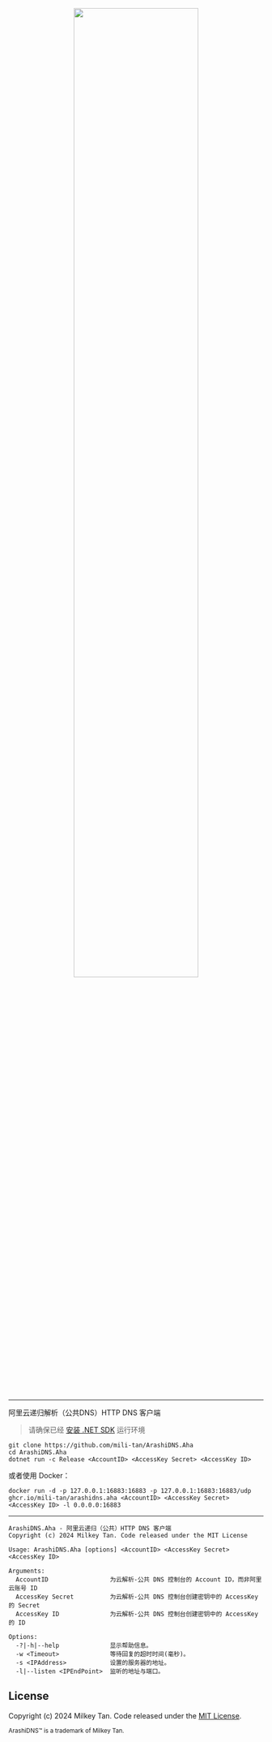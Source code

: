 <p align="center">
  <img src='https://mili.one/pics/arashiaha.png' width="70%" height="70%"/>
</p>

----------
阿里云递归解析（公共DNS）HTTP DNS 客户端

> 请确保已经 [安装 .NET SDK](https://learn.microsoft.com/zh-cn/dotnet/core/install/linux) 运行环境
```
git clone https://github.com/mili-tan/ArashiDNS.Aha
cd ArashiDNS.Aha
dotnet run -c Release <AccountID> <AccessKey Secret> <AccessKey ID>
```
或者使用 Docker：
```
docker run -d -p 127.0.0.1:16883:16883 -p 127.0.0.1:16883:16883/udp ghcr.io/mili-tan/arashidns.aha <AccountID> <AccessKey Secret> <AccessKey ID> -l 0.0.0.0:16883
```
--------

```
ArashiDNS.Aha - 阿里云递归（公共）HTTP DNS 客户端
Copyright (c) 2024 Milkey Tan. Code released under the MIT License

Usage: ArashiDNS.Aha [options] <AccountID> <AccessKey Secret> <AccessKey ID>

Arguments:
  AccountID                 为云解析-公共 DNS 控制台的 Account ID，而非阿里云账号 ID
  AccessKey Secret          为云解析-公共 DNS 控制台创建密钥中的 AccessKey 的 Secret
  AccessKey ID              为云解析-公共 DNS 控制台创建密钥中的 AccessKey 的 ID

Options:
  -?|-h|--help              显示帮助信息。
  -w <Timeout>              等待回复的超时时间(毫秒)。
  -s <IPAddress>            设置的服务器的地址。
  -l|--listen <IPEndPoint>  监听的地址与端口。
```

## License

Copyright (c) 2024 Milkey Tan. Code released under the [MIT License](https://github.com/mili-tan/ArashiDNS.Aha/blob/main/LICENSE). 

<sup>ArashiDNS™ is a trademark of Milkey Tan.</sup>
